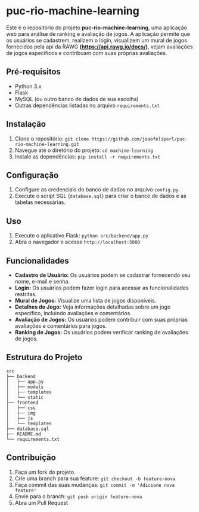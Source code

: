 # puc-rio-machine-learning

Este é o repositório do projeto **puc-rio-machine-learning**, uma aplicação web para análise de ranking e avaliação de jogos. A aplicação permite que os usuários se cadastrem, realizem o login, visualizem um mural de jogos fornecidos pela api da RAWG **(https://api.rawg.io/docs/)**, vejam avaliações de jogos específicos e contribuam com suas próprias avaliações.

## Pré-requisitos

- Python 3.x
- Flask
- MySQL (ou outro banco de dados de sua escolha)
- Outras dependências listadas no arquivo `requirements.txt`

## Instalação

1. Clone o repositório: `git clone https://github.com/joaofeliperl/puc-rio-machine-learning.git`
2. Navegue até o diretório do projeto: `cd machine-learning`
3. Instale as dependências: `pip install -r requirements.txt`

## Configuração

1. Configure as credenciais do banco de dados no arquivo `config.py`.
2. Execute o script SQL (`database.sql`) para criar o banco de dados e as tabelas necessárias.

## Uso

1. Execute o aplicativo Flask: `python src/backend/app.py`
2. Abra o navegador e acesse `http://localhost:5000`

## Funcionalidades

- **Cadastro de Usuário:** Os usuários podem se cadastrar fornecendo seu nome, e-mail e senha.
- **Login:** Os usuários podem fazer login para acessar as funcionalidades restritas.
- **Mural de Jogos:** Visualize uma lista de jogos disponíveis.
- **Detalhes do Jogo:** Veja informações detalhadas sobre um jogo específico, incluindo avaliações e comentários.
- **Avaliação de Jogos:** Os usuários podem contribuir com suas próprias avaliações e comentários para jogos.
- **Ranking de Jogos:** Os usuários podem verificar ranking de avaliações de jogos.

## Estrutura do Projeto

```
src
├── backend
│   ├── app.py
│   ├── models
│   ├── templates
│   └── static
├── frontend
│   ├── css
│   ├── img
│   ├── js
│   └── templates
├── database.sql
├── README.md
└── requirements.txt
```

## Contribuição

1. Faça um fork do projeto.
2. Crie uma branch para sua feature: `git checkout -b feature-nova`
3. Faça commit das suas mudanças: `git commit -m 'Adicione nova feature'`
4. Envie para o branch: `git push origin feature-nova`
5. Abra um Pull Request

